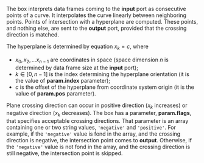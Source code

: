 The box interprets data frames coming to the **input** port as consecutive points of a curve. It interpolates the curve linearly between neighboring points.
Points of intersection with a hyperplane are computed. These points, and nothing else, are sent to the **output** port, provided that the crossing direction
is matched.

The hyperplane is determined by equation $x_k=c$, where
- $x_0, x_2,\ldots x_{n-1}$ are coordinates in space (space dimension $n$ is determined by data frame size at the **input** port);
- $k \in[0,n-1]$ is the index determining the hyperplane orientation (it is the value of **param.index** parameter);
- $c$ is the offset of the hyperplane from coordinate system origin (it is the value of **param.pos** parameter).

Plane crossing direction can occur in positive direction ($x_k$ increases) or negative direction ($x_k$ decreases). The box has a parameter, **param.flags**, that
specifies acceptable crossing directions. That parameter is an array containing one or two string values, ```'negative'``` and ```'positive'```. For example,
if the ```'negative'``` value is fond in the array, and the crossing direction is negative, the intersection point comes to **output**. Otherwise,
if the ```'negative'``` value is not fond in the array, and the crossing direction is still negative, the intersection point is skipped.
